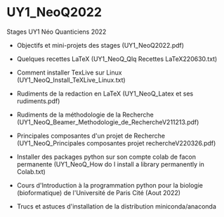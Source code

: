# UY1_NeoQ2022
Stages UY1 Néo Quanticiens 2022

* Objectifs et mini-projets des stages (UY1_NeoQ2022.pdf)

* Quelques recettes LaTeX (UY1_NeoQ_Qlq Recettes LaTeX220630.txt)

* Comment installer TexLive sur Linux (UY1_NeoQ_Install_TeXLive_Linux.txt)

* Rudiments de la redaction en LaTeX (UY1_NeoQ_Latex et ses rudiments.pdf)

* Rudiments de la méthodologie de la Recherche (UY1_NeoQ_Beamer_Methodologie_de_RechercheV211213.pdf)

* Principales composantes d'un projet de Recherche (UY1_NeoQ_Principales composantes projet rechercheV220326.pdf)

* Installer des packages python sur son compte colab de facon permanente (UY1_NeoQ_How do I install a library permanently in Colab.txt)

* Cours d'Introduction à la programmation python pour la biologie (bioformatique) de l'Université de Paris Cité (Aout 2022)

* Trucs et astuces d'installation de la distribution miniconda/anaconda

